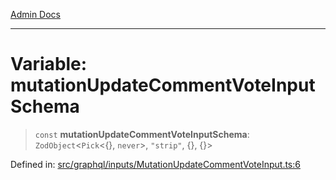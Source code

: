 [Admin Docs](/)

***

# Variable: mutationUpdateCommentVoteInputSchema

> `const` **mutationUpdateCommentVoteInputSchema**: `ZodObject`\<`Pick`\<\{\}, `never`\>, `"strip"`, \{\}, \{\}\>

Defined in: [src/graphql/inputs/MutationUpdateCommentVoteInput.ts:6](https://github.com/PalisadoesFoundation/talawa-api/blob/cdfbce71d27e05f54d88d4024c1f555015ff1fad/src/graphql/inputs/MutationUpdateCommentVoteInput.ts#L6)
